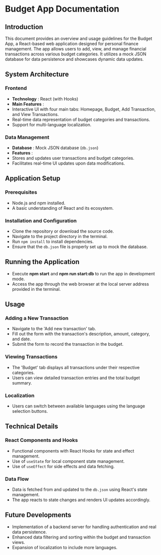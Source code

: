 # Budget App Documentation

## Introduction

This document provides an overview and usage guidelines for the Budget App, a React-based web application designed for personal finance management. The app allows users to add, view, and manage financial transactions across various budget categories. It utilizes a mock JSON database for data persistence and showcases dynamic data updates.

## System Architecture

### Frontend

- **Technology** : React (with Hooks)
- **Main Features** :
- Interactive UI with four main tabs: Homepage, Budget, Add Transaction, and View Transactions.
- Real-time data representation of budget categories and transactions.
- Support for multi-language localization.

### Data Management

- **Database** : Mock JSON database (`db.json`)
- **Features** :
- Stores and updates user transactions and budget categories.
- Facilitates real-time UI updates upon data modifications.

## Application Setup

### Prerequisites

- Node.js and npm installed.
- A basic understanding of React and its ecosystem.

### Installation and Configuration

- Clone the repository or download the source code.
- Navigate to the project directory in the terminal.
- Run `npm install` to install dependencies.
- Ensure that the `db.json` file is properly set up to mock the database.

## Running the Application

- Execute **npm start** and **npm run start:db** to run the app in development mode.
- Access the app through the web browser at the local server address provided in the terminal.

## Usage

### Adding a New Transaction

- Navigate to the 'Add new transaction' tab.
- Fill out the form with the transaction's description, amount, category, and date.
- Submit the form to record the transaction in the budget.

### Viewing Transactions

- The 'Budget' tab displays all transactions under their respective categories.
- Users can view detailed transaction entries and the total budget summary.

### Localization

- Users can switch between available languages using the language selection buttons.

## Technical Details

### React Components and Hooks

- Functional components with React Hooks for state and effect management.
- Use of `useState` for local component state management.
- Use of `useEffect` for side effects and data fetching.

### Data Flow

- Data is fetched from and updated to the `db.json` using React's state management.
- The app reacts to state changes and renders UI updates accordingly.

## Future Developments

- Implementation of a backend server for handling authentication and real data persistence.
- Enhanced data filtering and sorting within the budget and transaction views.
- Expansion of localization to include more languages.
